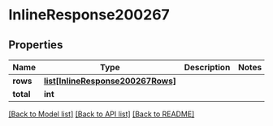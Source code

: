 # InlineResponse200267

## Properties
Name | Type | Description | Notes
------------ | ------------- | ------------- | -------------
**rows** | [**list[InlineResponse200267Rows]**](InlineResponse200267Rows.md) |  | 
**total** | **int** |  | 

[[Back to Model list]](../README.md#documentation-for-models) [[Back to API list]](../README.md#documentation-for-api-endpoints) [[Back to README]](../README.md)

